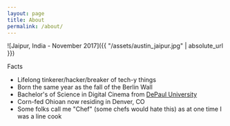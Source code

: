 ```yaml
---
layout: page
title: About
permalink: /about/
---
```


![Jaipur, India - November 2017]({{ "/assets/austin_jaipur.jpg" | absolute_url }})

Facts

- Lifelong tinkerer/hacker/breaker of tech-y things
- Born the same year as the fall of the Berlin Wall
- Bachelor's of Science in Digital Cinema from [DePaul University](https://depaul.edu/)
- Corn-fed Ohioan now residing in Denver, CO
- Some folks call me "Chef" (some chefs would hate this)  as at one time I was a line cook
